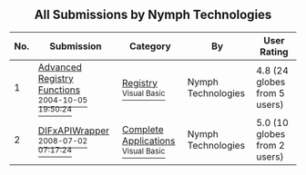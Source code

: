﻿<div align="center">

## All Submissions by Nymph Technologies

</div>

No.  | Submission | Category | By   | User Rating
---- | ---------- | -------- | ---- | -----------
1 | [Advanced Registry Functions<br /><sup>2004-10-05 19:50:24</sup>](https://github.com/Planet-Source-Code/nymph-technologies-advanced-registry-functions__1-56557) | [Registry<br /><sup>Visual Basic</sup>](../ByCategory/registry__1-36.md) | Nymph Technologies | 4.8 (24 globes from 5 users)
2 | [DIFxAPIWrapper<br /><sup>2008-07-02 07:17:24</sup>](https://github.com/Planet-Source-Code/nymph-technologies-difxapiwrapper__1-70773) | [Complete Applications<br /><sup>Visual Basic</sup>](../ByCategory/complete-applications__1-27.md) | Nymph Technologies | 5.0 (10 globes from 2 users)

